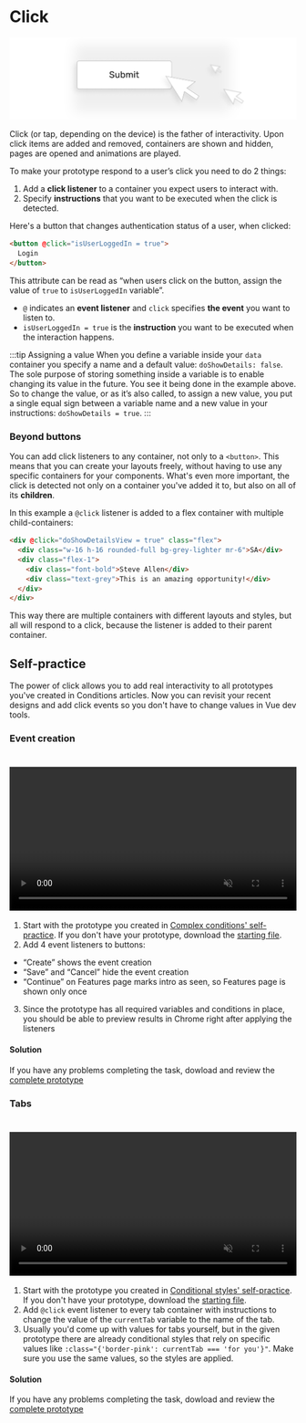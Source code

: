 # Click

![clicks illustration](./media/events-events.png)

<!-- todo: better illustration / animation of click changing everything -->

Click (or tap, depending on the device) is the father of interactivity. Upon click items are added and removed, containers are shown and hidden, pages are opened and animations are played. 

To make your prototype respond to a user’s click you need to do 2 things:

1. Add a **click listener** to a container you expect users to interact with.
2. Specify **instructions** that you want to be executed when the click is detected.

Here's a button that changes authentication status of a user, when clicked:

```html
<button @click="isUserLoggedIn = true">
  Login
</button>
```

This attribute can be read as “when users click on the button, assign the value of `true` to `isUserLoggedIn` variable”.
- `@` indicates an **event listener** and `click` specifies **the event** you want to listen to.
- `isUserLoggedIn = true` is the **instruction** you want to be executed when the interaction happens.

:::tip Assigning a value
When you define a variable inside your `data` container you specify a name and a default value: `doShowDetails: false`. The sole purpose of storing something inside a variable is to enable changing its value in the future. You see it being done in the example above. So to change the value, or as it’s also called, to assign a new value, you put a single equal sign between a variable name and a new value in your instructions: `doShowDetails = true`.
:::
<!-- todo: edit to make the message simpler and clear -->

### Beyond buttons

You can add click listeners to any container, not only to a `<button>`. This means that you can create your layouts freely, without having to use any specific containers for your components. What's even more important, the click is detected not only on a container you've added it to, but also on all of its **children**.

In this example a `@click` listener is added to a flex container with multiple child-containers:

```html
<div @click="doShowDetailsView = true" class="flex">
  <div class="w-16 h-16 rounded-full bg-grey-lighter mr-6">SA</div>
  <div class="flex-1">
    <div class="font-bold">Steve Allen</div>
    <div class="text-grey">This is an amazing opportunity!</div>
  </div>
</div>
```

This way there are multiple containers with different layouts and styles, but all will respond to a click, because the listener is added to their parent container. 
<!-- todo: the whole “click is detected on children” concept should be explainer simpler and more clearly -->

<!-- #### 👐 Hands-on -->
<!-- todo: hands-on section, maybe. maybe not because the article is short and has a lot of self-practice -->


## Self-practice

The power of click allows you to add real interactivity to all prototypes you've created in Conditions articles. Now you can revisit your recent designs and add click events so you don't have to change values in Vue dev tools.

### Event creation

<video width="100%" controls loop autoplay muted style="margin-top: 24px;">
  <source src="./media/events-click-1.mp4" type="video/mp4">
</video>

1. Start with the prototype you created in [Complex conditions' self-practice](./../Conditionals/styles.html#self-practice-basic). If you don't have your prototype, download the [starting file](./../../../course-files/interaction-basics/events-click-task-events-start.html.zip).
2. Add 4 event listeners to buttons:
- “Create” shows the event creation
- “Save” and “Cancel” hide the event creation
- “Continue” on Features page marks intro as seen, so Features page is shown only once
3. Since the prototype has all required variables and conditions in place, you should be able to preview results in Chrome right after applying the listeners

#### Solution

If you have any problems completing the task, dowload and review the [complete prototype](./../../../course-files/interaction-basics/events-click-task-events-end.html.zip)

### Tabs

<video width="100%" controls loop autoplay muted style="margin-top: 24px;">
  <source src="./media/events-click-2.mp4" type="video/mp4">
</video>

1. Start with the prototype you created in [Conditional styles' self-practice](./../Conditionals/complex.html#self-practice). If you don't have your prototype, download the [starting file](./../../../course-files/interaction-basics/events-click-task-1-start.html.zip).
2. Add `@click` event listener to every tab container with instructions to change the value of the `currentTab` variable to the name of the tab.
3. Usually you'd come up with values for tabs yourself, but in the given prototype there are already conditional styles that rely on specific values like `:class="{'border-pink': currentTab === 'for you'}"`. Make sure you use the same values, so the styles are applied.

#### Solution

If you have any problems completing the task, dowload and review the [complete prototype](./../../../course-files/interaction-basics/events-click-task-1-end.html.zip)